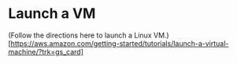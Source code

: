 # Launch a VM

(Follow the directions here to launch a Linux VM.)[https://aws.amazon.com/getting-started/tutorials/launch-a-virtual-machine/?trk=gs_card]
